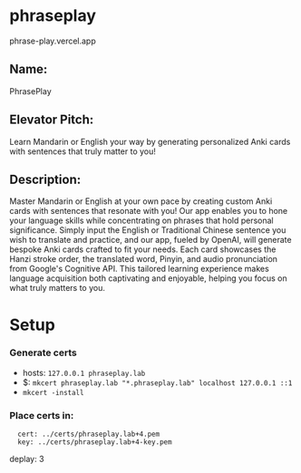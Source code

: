 # phraseplay
 phrase-play.vercel.app

## Name: 
PhrasePlay

## Elevator Pitch: 
Learn Mandarin or English your way by generating personalized Anki cards with sentences that truly matter to you!

## Description: 

Master Mandarin or English at your own pace by creating custom Anki cards with sentences that resonate with you! Our app enables you to hone your language skills while concentrating on phrases that hold personal significance. Simply input the English or Traditional Chinese sentence you wish to translate and practice, and our app, fueled by OpenAI, will generate bespoke Anki cards crafted to fit your needs. Each card showcases the Hanzi stroke order, the translated word, Pinyin, and audio pronunciation from Google's Cognitive API. This tailored learning experience makes language acquisition both captivating and enjoyable, helping you focus on what truly matters to you.

# Setup


### Generate certs

- hosts: `127.0.0.1 phraseplay.lab`
- $: `mkcert phraseplay.lab "*.phraseplay.lab" localhost 127.0.0.1 ::1`
- `mkcert -install`

### Place certs in:

```
  cert: ../certs/phraseplay.lab+4.pem
  key: ../certs/phraseplay.lab+4-key.pem

```
deplay: 3
